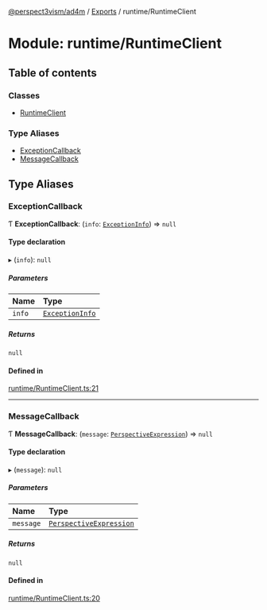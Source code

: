 [@perspect3vism/ad4m](../README.md) / [Exports](../modules.md) / runtime/RuntimeClient

# Module: runtime/RuntimeClient

## Table of contents

### Classes

- [RuntimeClient](../classes/runtime_RuntimeClient.RuntimeClient.md)

### Type Aliases

- [ExceptionCallback](runtime_RuntimeClient.md#exceptioncallback)
- [MessageCallback](runtime_RuntimeClient.md#messagecallback)

## Type Aliases

### ExceptionCallback

Ƭ **ExceptionCallback**: (`info`: [`ExceptionInfo`](../classes/runtime_RuntimeResolver.ExceptionInfo.md)) => ``null``

#### Type declaration

▸ (`info`): ``null``

##### Parameters

| Name | Type |
| :------ | :------ |
| `info` | [`ExceptionInfo`](../classes/runtime_RuntimeResolver.ExceptionInfo.md) |

##### Returns

``null``

#### Defined in

[runtime/RuntimeClient.ts:21](https://github.com/perspect3vism/ad4m-executor/blob/5a19b63d/core/src/runtime/RuntimeClient.ts#L21)

___

### MessageCallback

Ƭ **MessageCallback**: (`message`: [`PerspectiveExpression`](../classes/perspectives_Perspective.PerspectiveExpression.md)) => ``null``

#### Type declaration

▸ (`message`): ``null``

##### Parameters

| Name | Type |
| :------ | :------ |
| `message` | [`PerspectiveExpression`](../classes/perspectives_Perspective.PerspectiveExpression.md) |

##### Returns

``null``

#### Defined in

[runtime/RuntimeClient.ts:20](https://github.com/perspect3vism/ad4m-executor/blob/5a19b63d/core/src/runtime/RuntimeClient.ts#L20)
